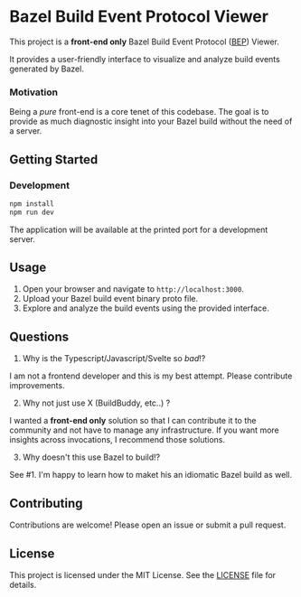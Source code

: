 # Bazel Build Event Protocol Viewer

This project is a **front-end only** Bazel Build Event Protocol ([BEP](https://bazel.build/remote/bep-glossary)) Viewer.

It provides a user-friendly interface to visualize and analyze build events generated by Bazel.

### Motivation

Being a _pure_ front-end is a core tenet of this codebase. The goal is to provide as much diagnostic insight into your Bazel build without the need of a server.

## Getting Started

### Development

```sh
npm install
npm run dev
```

The application will be available at the printed port for a development server.

## Usage

1. Open your browser and navigate to `http://localhost:3000`.
2. Upload your Bazel build event binary proto file.
3. Explore and analyze the build events using the provided interface.

## Questions

1. Why is the Typescript/Javascript/Svelte so _bad_!?

I am not a frontend developer and this is my best attempt. Please contribute improvements.

2. Why not just use X (BuildBuddy, etc..) ?

I wanted a **front-end only** solution so that I can contribute it to the community and not have to manage any infrastructure. If you want more insights across invocations, I recommend those solutions.

3. Why doesn't this use Bazel to build!?

See #1. I'm happy to learn how to maket his an idiomatic Bazel build as well.

## Contributing

Contributions are welcome! Please open an issue or submit a pull request.

## License

This project is licensed under the MIT License. See the [LICENSE](LICENSE) file for details.
